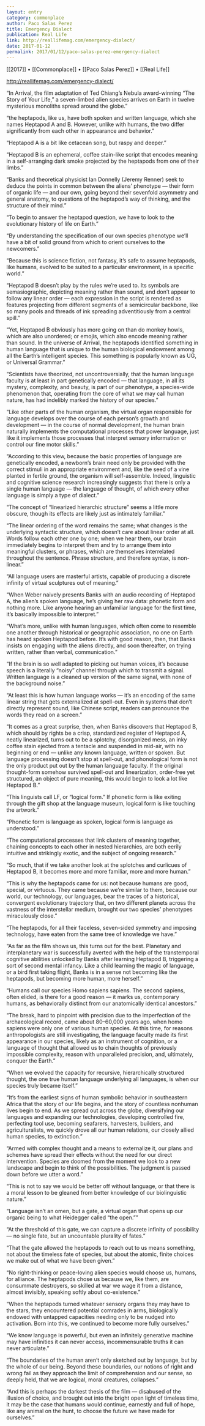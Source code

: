 ```yaml
---
layout: entry
category: commonplace
author: Paco Salas Perez
title: Emergency Dialect
publication: Real Life
link: http://reallifemag.com/emergency-dialect/
date: 2017-01-12
permalink: 2017/01/12/paco-salas-perez-emergency-dialect
---
```


[[2017]] • [[Commonplace]] • [[Paco Salas Perez]] • [[Real Life]]

http://reallifemag.com/emergency-dialect/

“In Arrival, the film adaptation of Ted Chiang’s Nebula award-winning “The Story of Your Life,” a seven-limbed alien species arrives on Earth in twelve mysterious monoliths spread around the globe.”

“the heptapods, like us, have both spoken and written language, which she names Heptapod A and B. However, unlike with humans, the two differ significantly from each other in appearance and behavior.”

“Heptapod A is a bit like cetacean song, but raspy and deeper.”

“Heptapod B is an ephemeral, coffee stain-like script that encodes meaning in a self-arranging dark smoke projected by the heptapods from one of their limbs.”

“Banks and theoretical physicist Ian Donnelly (Jeremy Renner) seek to deduce the points in common between the aliens’ phenotype — their form of organic life — and our own, going beyond their sevenfold asymmetry and general anatomy, to questions of the heptapod’s way of thinking, and the structure of their mind.”

“To begin to answer the heptapod question, we have to look to the evolutionary history of life on Earth.”

“By understanding the specification of our own species phenotype we’ll have a bit of solid ground from which to orient ourselves to the newcomers.”

“Because this is science fiction, not fantasy, it’s safe to assume heptapods, like humans, evolved to be suited to a particular environment, in a specific world.”

“Heptapod B doesn’t play by the rules we’re used to. Its symbols are semasiographic, depicting meaning rather than sound, and don’t appear to follow any linear order — each expression in the script is rendered as features projecting from different segments of a semicircular backbone, like so many pools and threads of ink spreading adventitiously from a central spill.”

“Yet, Heptapod B obviously has more going on than do monkey howls, which are also unordered; or emojis, which also encode meaning rather than sound. In the universe of Arrival, the heptapods identified something in human language that is unique to the human biological endowment among all the Earth’s intelligent species. This something is popularly known as UG, or Universal Grammar.”

“Scientists have theorized, not uncontroversially, that the human language faculty is at least in part genetically encoded — that language, in all its mystery, complexity, and beauty, is part of our phenotype, a species-wide phenomenon that, operating from the core of what we may call human nature, has had indelibly marked the history of our species.”

“Like other parts of the human organism, the virtual organ responsible for language develops over the course of each person’s growth and development — in the course of normal development, the human brain naturally implements the computational processes that power language, just like it implements those processes that interpret sensory information or control our fine motor skills.”

“According to this view, because the basic properties of language are genetically encoded, a newborn’s brain need only be provided with the correct stimuli in an appropriate environment and, like the seed of a vine planted in fertile ground, the organism will self-assemble. Indeed, linguistic and cognitive science research increasingly suggests that there is only a single human language — the language of thought, of which every other language is simply a type of dialect.”

“The concept of “linearized hierarchic structure” seems a little more obscure, though its effects are likely just as intimately familiar.”

“The linear ordering of the word remains the same; what changes is the underlying syntactic structure, which doesn’t care about linear order at all. Words follow each other one by one; when we hear them, our brain immediately begins to interpret them and try to arrange them into meaningful clusters, or phrases, which are themselves interrelated throughout the sentence. Phrase structure, and therefore syntax, is non-linear.”

“All language users are masterful artists, capable of producing a discrete infinity of virtual sculptures out of meaning.”

“When Weber naively presents Banks with an audio recording of Heptapod A, the alien’s spoken language, he’s giving her raw data: phonetic form and nothing more. Like anyone hearing an unfamiliar language for the first time, it’s basically impossible to interpret.”

“What’s more, unlike with human languages, which often come to resemble one another through historical or geographic association, no one on Earth has heard spoken Heptapod before. It’s with good reason, then, that Banks insists on engaging with the aliens directly, and soon thereafter, on trying written, rather than verbal, communication.”

“If the brain is so well adapted to picking out human voices, it’s because speech is a literally “noisy” channel through which to transmit a signal. Written language is a cleaned up version of the same signal, with none of the background noise.”

“At least this is how human language works — it’s an encoding of the same linear string that gets externalized at spell-out. Even in systems that don’t directly represent sound, like Chinese script, readers can pronounce the words they read on a screen.”

“It comes as a great surprise, then, when Banks discovers that Heptapod B, which should by rights be a crisp, standardized register of Heptapod A, neatly linearized, turns out to be a splotchy, disorganized mess, an inky coffee stain ejected from a tentacle and suspended in mid-air, with no beginning or end — unlike any known language, written or spoken. But language processing doesn’t stop at spell-out, and phonological form is not the only product put out by the human language faculty. If the original thought-form somehow survived spell-out and linearization, order-free yet structured, an object of pure meaning, this would begin to look a lot like Heptapod B.”

“This linguists call LF, or “logical form.” If phonetic form is like exiting through the gift shop at the language museum, logical form is like touching the artwork.”

“Phonetic form is language as spoken, logical form is language as understood.”

“The computational processes that link clusters of meaning together, chaining concepts to each other in nested hierarchies, are both eerily intuitive and strikingly exotic, and the subject of ongoing research.”

“So much, that if we take another look at the splotches and curlicues of Heptapod B, it becomes more and more familiar, more and more human.”

“This is why the heptapods came for us: not because humans are good, special, or virtuous. They came because we’re similar to them, because our world, our technology, our languages, bear the traces of a historical, convergent evolutionary trajectory that, on two different planets across the vastness of the interstellar medium, brought our two species’ phenotypes miraculously close.”

“The heptapods, for all their faceless, seven-sided symmetry and imposing technology, have eaten from the same tree of knowledge we have.”

“As far as the film shows us, this turns out for the best. Planetary and interplanetary war is successfully averted with the help of the transtemporal cognitive abilities unlocked by Banks after learning Heptapod B, triggering a sort of second mental infancy. Like a child learning the magic of language, or a bird first taking flight, Banks is in a sense not becoming like the heptapods, but becoming more human, more herself.”

“Humans call our species Homo sapiens sapiens. The second sapiens, often elided, is there for a good reason — it marks us, contemporary humans, as behaviorally distinct from our anatomically identical ancestors.”

“The break, hard to pinpoint with precision due to the imperfection of the archaeological record, came about 80–60,000 years ago, when homo sapiens were only one of various human species. At this time, for reasons anthropologists are still investigating, the language faculty made its first appearance in our species, likely as an instrument of cognition, or a language of thought that allowed us to chain thoughts of previously impossible complexity, reason with unparalleled precision, and, ultimately, conquer the Earth.”

“When we evolved the capacity for recursive, hierarchically structured thought, the one true human language underlying all languages, is when our species truly became itself.”

“It’s from the earliest signs of human symbolic behavior in southeastern Africa that the story of our life begins, and the story of countless nonhuman lives begin to end. As we spread out across the globe, diversifying our languages and expanding our technologies, developing controlled fire, perfecting tool use, becoming seafarers, harvesters, builders, and agriculturalists, we quickly drove all our human relations, our closely allied human species, to extinction.”

“Armed with complex thought and a means to externalize it, our plans and schemes have spread their effects without the need for our direct intervention. Species are doomed from the moment we look to a new landscape and begin to think of the possibilities. The judgment is passed down before we utter a word.”

“This is not to say we would be better off without language, or that there is a moral lesson to be gleaned from better knowledge of our biolinguistic nature.”

“Language isn’t an omen, but a gate, a virtual organ that opens up our organic being to what Heidegger called “the open.””

“At the threshold of this gate, we can capture a discrete infinity of possibility — no single fate, but an uncountable plurality of fates.”

“That the gate allowed the heptapods to reach out to us means something, not about the timeless fate of species, but about the atomic, finite choices we make out of what we have been given.”

“No right-thinking or peace-loving alien species would choose us, humans, for alliance. The heptapods chose us because we, like them, are consummate destroyers, so skilled at war we wage it from a distance, almost invisibly, speaking softly about co-existence.”

“When the heptapods turned whatever sensory organs they may have to the stars, they encountered potential comrades in arms, biologically endowed with untapped capacities needing only to be nudged into activation. Born into this, we continued to become more fully ourselves.”

“We know language is powerful, but even an infinitely generative machine may have infinities it can never access, incommensurable truths it can never articulate.”

“The boundaries of the human aren’t only sketched out by language, but by the whole of our being. Beyond these boundaries, our notions of right and wrong fail as they approach the limit of comprehension and our sense, so deeply held, that we are logical, moral creatures, collapses.”

“And this is perhaps the darkest thesis of the film — disabused of the illusion of choice, and brought out into the bright open light of timeless time, it may be the case that humans would continue, earnestly and full of hope, like any animal on the hunt, to choose the future we have made for ourselves.”

